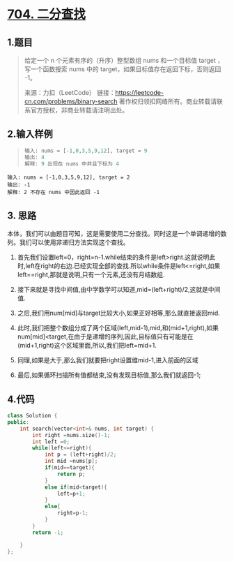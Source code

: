 # [704. 二分查找](https://leetcode-cn.com/problems/binary-search/)

## 1.题目

> 给定一个 n 个元素有序的（升序）整型数组 nums 和一个目标值 target  ，写一个函数搜索 nums 中的 target，如果目标值存在返回下标，否则返回 -1。
>
> 
>
> 来源：力扣（LeetCode）
> 链接：https://leetcode-cn.com/problems/binary-search
> 著作权归领扣网络所有。商业转载请联系官方授权，非商业转载请注明出处。

## 2.输入样例

> ```python
> 输入: nums = [-1,0,3,5,9,12], target = 9
> 输出: 4
> 解释: 9 出现在 nums 中并且下标为 4
> ```



```
输入: nums = [-1,0,3,5,9,12], target = 2
输出: -1
解释: 2 不存在 nums 中因此返回 -1
```



## 3. 思路



本体，我们可以由题目可知，这是需要使用二分查找。同时这是一个单调递增的数列。我们可以使用非递归方法实现这个查找。

1. 首先我们设置left=0，right=n-1.while结束的条件是left>right.这就说明此时,left在right的右边.已经实现全部的查找.所以while条件是left<=right,如果left==right,那就是说明,只有一个元素,还没有月结数组.

2. 接下来就是寻找中间值,由中学数学可以知道,mid=(left+right)/2,这就是中间值.

3. 之后,我们用num[mid]与target比较大小,如果正好相等,那么就直接返回mid.  

4. 此时,我们把整个数组分成了两个区域(left,mid-1),mid,和(mid+1,right),如果num[mid]<target,在由于是递增的序列,因此,目标值只有可能是在(mid+1,right)这个区域里面,所以,我们把left=mid+1.

5. 同理,如果是大于,那么我们就要把right设置维mid-1,进入前面的区域

6. 最后,如果循环扫描所有值都结束,没有发现目标值,那么我们就返回-1;

   

## 4.代码

```c++
class Solution {
public:
    int search(vector<int>& nums, int target) {
        int right =nums.size()-1;
        int left =0;
        while(left<=right){
            int p = (left+right)/2;
            int mid =nums[p];
            if(mid==target){
                return p;
            }
            else if(mid<target){
                left=p+1;
            }
            else{
                right=p-1;
            }
        }
        return -1;

    }
};
```

